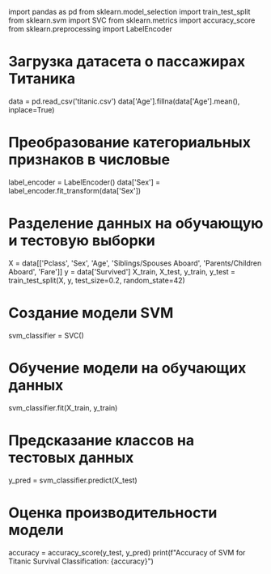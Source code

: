 import pandas as pd
from sklearn.model_selection import train_test_split
from sklearn.svm import SVC
from sklearn.metrics import accuracy_score
from sklearn.preprocessing import LabelEncoder

# Загрузка датасета о пассажирах Титаника
data = pd.read_csv('titanic.csv')
data['Age'].fillna(data['Age'].mean(), inplace=True)

# Преобразование категориальных признаков в числовые
label_encoder = LabelEncoder()
data['Sex'] = label_encoder.fit_transform(data['Sex'])

# Разделение данных на обучающую и тестовую выборки
X = data[['Pclass', 'Sex', 'Age', 'Siblings/Spouses Aboard', 'Parents/Children Aboard', 'Fare']]
y = data['Survived']
X_train, X_test, y_train, y_test = train_test_split(X, y, test_size=0.2, random_state=42)

# Создание модели SVM
svm_classifier = SVC()

# Обучение модели на обучающих данных
svm_classifier.fit(X_train, y_train)

# Предсказание классов на тестовых данных
y_pred = svm_classifier.predict(X_test)

# Оценка производительности модели
accuracy = accuracy_score(y_test, y_pred)
print(f"Accuracy of SVM for Titanic Survival Classification: {accuracy}")
